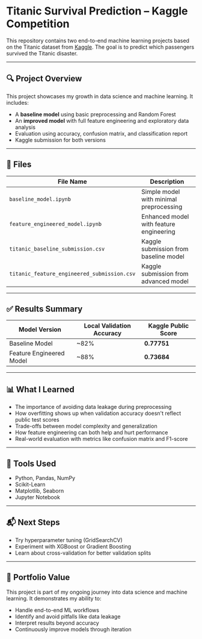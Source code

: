 # Titanic Survival Prediction – Kaggle Competition

This repository contains two end-to-end machine learning projects based on the Titanic dataset from [Kaggle](https://www.kaggle.com/c/titanic). The goal is to predict which passengers survived the Titanic disaster.

---

## 🔍 Project Overview

This project showcases my growth in data science and machine learning. It includes:

- A **baseline model** using basic preprocessing and Random Forest
- An **improved model** with full feature engineering and exploratory data analysis
- Evaluation using accuracy, confusion matrix, and classification report
- Kaggle submission for both versions

---

## 📁 Files

| File Name                             | Description                                  |
|--------------------------------------|----------------------------------------------|
| `baseline_model.ipynb`               | Simple model with minimal preprocessing      |
| `feature_engineered_model.ipynb`     | Enhanced model with feature engineering      |
| `titanic_baseline_submission.csv`    | Kaggle submission from baseline model        |
| `titanic_feature_engineered_submission.csv` | Kaggle submission from advanced model         |

---

## ✅ Results Summary

| Model Version            | Local Validation Accuracy | Kaggle Public Score |
|-------------------------|---------------------------|---------------------|
| Baseline Model          | ~82%                      | **0.77751**         |
| Feature Engineered Model| ~88%                      | **0.73684**         |

---

## 📊 What I Learned

- The importance of avoiding data leakage during preprocessing
- How overfitting shows up when validation accuracy doesn't reflect public test scores
- Trade-offs between model complexity and generalization
- How feature engineering can both help and hurt performance
- Real-world evaluation with metrics like confusion matrix and F1-score

---

## 🔧 Tools Used

- Python, Pandas, NumPy
- Scikit-Learn
- Matplotlib, Seaborn
- Jupyter Notebook

---

## 📬 Next Steps

- Try hyperparameter tuning (GridSearchCV)
- Experiment with XGBoost or Gradient Boosting
- Learn about cross-validation for better validation splits

---

## 💼 Portfolio Value

This project is part of my ongoing journey into data science and machine learning. It demonstrates my ability to:
- Handle end-to-end ML workflows
- Identify and avoid pitfalls like data leakage
- Interpret results beyond accuracy
- Continuously improve models through iteration


